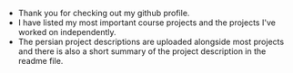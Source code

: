 - Thank you for checking out my github profile. 
- I have listed my most important course projects and the projects I've worked on independently.
- The persian project descriptions are uploaded alongside most projects and there is also a short summary of the project description in the readme file.  
